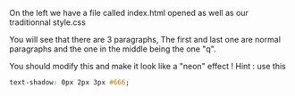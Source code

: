 On the left we have a file called index.html opened as well as our traditionnal style.css

You will see that there are 3 paragraphs, The first and last one are normal paragraphs and the one in the middle being the one "q".

You should modify this and make it look like a "neon" effect !
Hint : use this 

```css
text-shadow: 0px 2px 3px #666;
```
 

